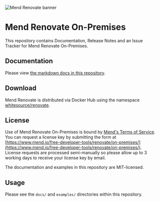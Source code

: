 ![Mend Renovate banner](https://app.renovatebot.com/images/whitesource_renovate_660_220.jpg)

# Mend Renovate On-Premises

This repository contains Documentation, Release Notes and an Issue Tracker for Mend Renovate On-Premises.

## Documentation

Please view [the markdown docs in this repository](https://github.com/mend/renovate-on-prem/tree/main/docs).

## Download

Mend Renovate is distributed via Docker Hub using the namespace [whitesource/renovate](https://hub.docker.com/r/whitesource/renovate).

## License

Use of Mend Renovate On-Premises is bound by [Mend's Terms of Service](https://www.mend.io/terms-of-service/).
You can request a license key by submitting the form at [https://www.mend.io/free-developer-tools/renovate/on-premises/](https://www.mend.io/free-developer-tools/renovate/on-premises/).
License requests are processed semi-manually so please allow up to 3 working days to receive your license key by email.

The documentation and examples in this repository are MIT-licensed.

## Usage

Please see the `docs/` and `examples/` directories within this repository.
